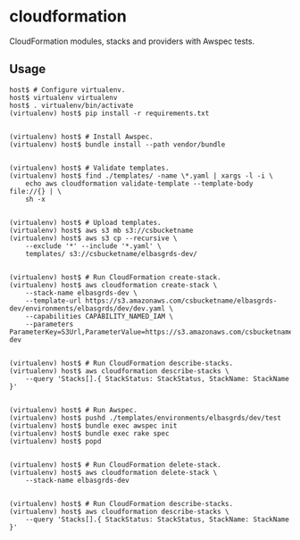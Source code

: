 # cloudformation

CloudFormation modules, stacks and providers with Awspec tests.


## Usage

    host$ # Configure virtualenv.
    host$ virtualenv virtualenv
    host$ . virtualenv/bin/activate
    (virtualenv) host$ pip install -r requirements.txt


    (virtualenv) host$ # Install Awspec.
    (virtualenv) host$ bundle install --path vendor/bundle


    (virtualenv) host$ # Validate templates.
    (virtualenv) host$ find ./templates/ -name \*.yaml | xargs -l -i \
        echo aws cloudformation validate-template --template-body file://{} | \
        sh -x


    (virtualenv) host$ # Upload templates.
    (virtualenv) host$ aws s3 mb s3://csbucketname
    (virtualenv) host$ aws s3 cp --recursive \
        --exclude '*' --include '*.yaml' \
        templates/ s3://csbucketname/elbasgrds-dev/


    (virtualenv) host$ # Run CloudFormation create-stack.
    (virtualenv) host$ aws cloudformation create-stack \
        --stack-name elbasgrds-dev \
        --template-url https://s3.amazonaws.com/csbucketname/elbasgrds-dev/environments/elbasgrds/dev/dev.yaml \
        --capabilities CAPABILITY_NAMED_IAM \
        --parameters ParameterKey=S3Url,ParameterValue=https://s3.amazonaws.com/csbucketname/elbasgrds-dev


    (virtualenv) host$ # Run CloudFormation describe-stacks.
    (virtualenv) host$ aws cloudformation describe-stacks \
        --query 'Stacks[].{ StackStatus: StackStatus, StackName: StackName }'


    (virtualenv) host$ # Run Awspec.
    (virtualenv) host$ pushd ./templates/environments/elbasgrds/dev/test
    (virtualenv) host$ bundle exec awspec init
    (virtualenv) host$ bundle exec rake spec
    (virtualenv) host$ popd


    (virtualenv) host$ # Run CloudFormation delete-stack.
    (virtualenv) host$ aws cloudformation delete-stack \
        --stack-name elbasgrds-dev


    (virtualenv) host$ # Run CloudFormation describe-stacks.
    (virtualenv) host$ aws cloudformation describe-stacks \
        --query 'Stacks[].{ StackStatus: StackStatus, StackName: StackName }'
